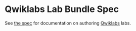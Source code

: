# Qwiklabs Lab Bundle Spec

See [the spec](./lab-bundle-spec.md) for documentation on authoring [Qwiklabs](https://www.qwiklabs.com/) labs.
